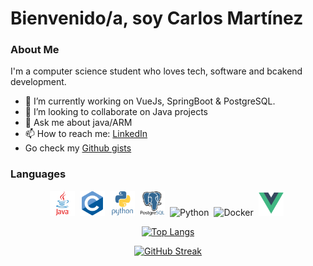 # Bienvenido/a, soy Carlos Martínez
### About Me
I'm a computer science student who loves tech, software and bcakend development.
- 🔭 I’m currently working on VueJs, SpringBoot & PostgreSQL.
- 👯 I’m looking to collaborate on Java projects
- 💬 Ask me about java/ARM
- 📫 How to reach me: [LinkedIn](https://www.linkedin.com/in/carlos-mart%C3%ADnez-887499215)
- Go check my [Github gists](https://gist.github.com/carlosmgv02)
### Languages
<div align="center">
<img src="https://github.com/devicons/devicon/blob/master/icons/java/java-original-wordmark.svg" title="Java" alt="Java" width="40" height="40"/>&nbsp;
<img src="https://github.com/devicons/devicon/blob/master/icons/c/c-original.svg" title="C" alt="C" width="40" height="40"/>&nbsp;
<img src="https://github.com/devicons/devicon/blob/master/icons/python/python-original-wordmark.svg" title="Python" alt="Python" width="40" height="40"/>&nbsp;
 <img src="https://github.com/devicons/devicon/blob/master/icons/postgresql/postgresql-original-wordmark.svg" title="PostgreSQL" alt="Python" width="40" height="40"/>&nbsp;
 <img src="https://user-images.githubusercontent.com/76976573/224578461-29616054-821f-4df7-8e59-8fd642e45508.svg" title="SpringBoot" alt="Python" width="40" height="40"/>&nbsp;
 <img src="https://user-images.githubusercontent.com/76976573/224578516-8c2807fb-b75a-4628-8466-d8588f8ad786.png" title="docker" alt="Docker" width="40" height="40"/>&nbsp;
 <img src="https://github.com/devicons/devicon/blob/master/icons/vuejs/vuejs-original.svg" title="vuejs" alt="Vuejs" width="40" height="40"/>&nbsp;
 

[![Top Langs](https://github-readme-stats.vercel.app/api/top-langs/?username=carlosmgv02)](https://github.com/anuraghazra/github-readme-stats)

[![GitHub Streak](http://github-readme-streak-stats.herokuapp.com?user=carlosmgv02&hide_border=true&date_format=n%2Fj%5B%2FY%5D&background=FFFDFD00&currStreakNum=FFFDFD&dates=FFFFFF&stroke=FFFFFF&currStreakLabel=DDDDDD&sideNums=FFFFFF&sideLabels=DDD9D9)](https://git.io/streak-stats)

</div>


